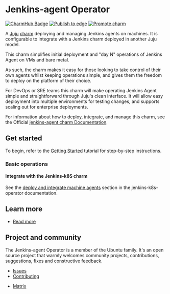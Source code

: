 # Jenkins-agent Operator

[![CharmHub Badge](https://charmhub.io/jenkins-agent/badge.svg)](https://charmhub.io/jenkins-agent)
[![Publish to edge](https://github.com/canonical/jenkins-agent-operator/actions/workflows/publish_charm.yaml/badge.svg)](https://github.com/canonical/jenkins-agent-operator/actions/workflows/publish_charm.yaml)
[![Promote charm](https://github.com/canonical/jenkins-agent-operator/actions/workflows/promote_charm.yaml/badge.svg)](https://github.com/canonical/jenkins-agent-operator/actions/workflows/promote_charm.yaml)

A [Juju](https://juju.is/) [charm](https://juju.is/docs/olm/charmed-operators) deploying and managing Jenkins agents on machines. It is configurable to integrate with a Jenkins charm deployed in another Juju model.

This charm simplifies initial deployment and "day N" operations of Jenkins Agent on VMs and bare metal.

As such, the charm makes it easy for those looking to take control of their own agents whilst keeping operations simple, and gives them the freedom to deploy on the platform of their choice.

For DevOps or SRE teams this charm will make operating Jenkins Agent simple and straightforward through Juju's clean interface. It will allow easy deployment into multiple environments for testing changes, and supports scaling out for enterprise deployments.

For information about how to deploy, integrate, and manage this charm, see the Official [jenkins-agent charm Documentation](https://charmhub.io/jenkins-agent/docs).

## Get started

To begin, refer to the [Getting Started](https://charmhub.io/jenkins-agent/docs/tutorial-getting-started) tutorial for step-by-step instructions.

### Basic operations

#### Integrate with the Jenkins-k8S charm

See the [deploy and integrate machine agents]([url](https://charmhub.io/jenkins-k8s/docs/tutorial-getting-started#deploy-and-integrate-machine-agents-optional)) section in the jenkins-k8s-operator documentation.

## Learn more

- [Read more](https://charmhub.io/jenkins-agent/docs)

## Project and community

The Jenkins-agent Operator is a member of the Ubuntu family. It's an open source project that warmly welcomes community projects, contributions, suggestions, fixes and constructive feedback.

* [Issues](https://github.com/canonical/jenkins-agent-operator/issues) <!--Link to GitHub issues (if applicable)-->
* [Contributing](https://charmhub.io/jenkins-agent#contributing-to-this-documentation) <!--Link to any contribution guides--> 
- [Matrix](https://matrix.to/#/#charmhub-charmdev:ubuntu.com)
